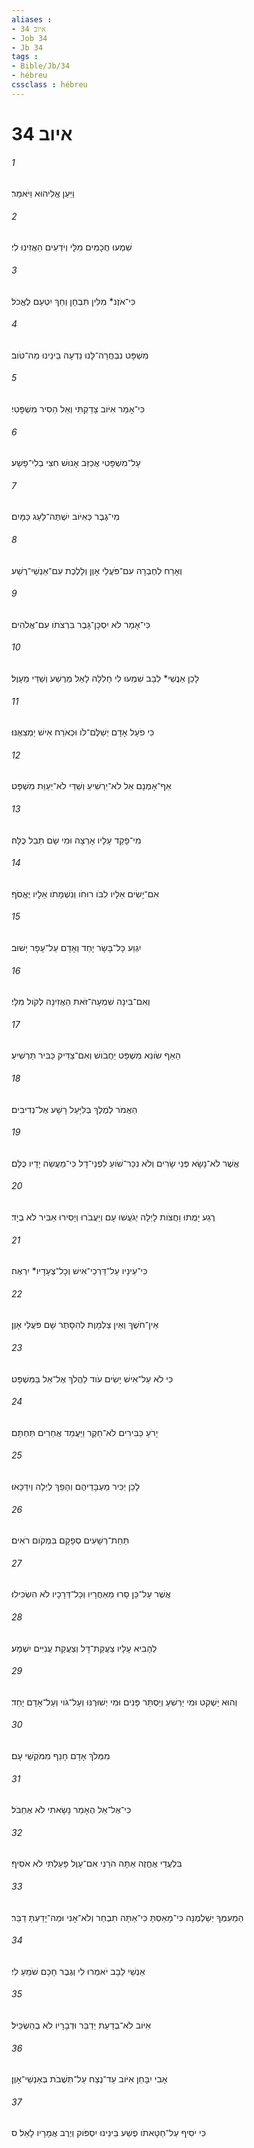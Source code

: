 ```yaml
---
aliases : 
- איוב 34
- Job 34
- Jb 34
tags : 
- Bible/Jb/34
- hébreu
cssclass : hébreu
---
```


# איוב 34

###### 1
וַיַּעַן אֱלִיהוּא וַיֹּאמַר׃
###### 2
שִׁמְעוּ חֲכָמִים מִלָּי וְיֹדְעִים הַאֲזִינוּ לִי׃
###### 3
כִּי־אֹזֶנ* מִלִּין תִּבְחָן וְחֵךְ יִטְעַם לֶאֱכֹל׃
###### 4
מִשְׁפָּט נִבְחֲרָה־לָּנוּ נֵדְעָה בֵינֵינוּ מַה־טֹּוב׃
###### 5
כִּי־אָמַר אִיֹּוב צָדַקְתִּי וְאֵל הֵסִיר מִשְׁפָּטִי׃
###### 6
עַל־מִשְׁפָּטִי אֲכַזֵּב אָנוּשׁ חִצִּי בְלִי־פָשַׁע׃
###### 7
מִי־גֶבֶר כְּאִיֹּוב יִשְׁתֶּה־לַּעַג כַּמָּיִם׃
###### 8
וְאָרַח לְחֶבְרָה עִם־פֹּעֲלֵי אָוֶן וְלָלֶכֶת עִם־אַנְשֵׁי־רֶשַׁע׃
###### 9
כִּי־אָמַר לֹא יִסְכָּן־גָּבֶר בִּרְצֹתֹו עִם־אֱלֹהִים׃
###### 10
לָכֵן אַנֲשֵׁי* לֵבָב שִׁמְעוּ לִי חָלִלָה לָאֵל מֵרֶשַׁע וְשַׁדַּי מֵעָוֶל׃
###### 11
כִּי פֹעַל אָדָם יְשַׁלֶּם־לֹו וּכְאֹרַח אִישׁ יַמְצִאֶנּוּ׃
###### 12
אַף־אָמְנָם אֵל לֹא־יַרְשִׁיעַ וְשַׁדַּי לֹא־יְעַוֵּת מִשְׁפָּט׃
###### 13
מִי־פָקַד עָלָיו אָרְצָה וּמִי שָׂם תֵּבֵל כֻּלָּהּ׃
###### 14
אִם־יָשִׂים אֵלָיו לִבֹּו רוּחֹו וְנִשְׁמָתֹו אֵלָיו יֶאֱסֹף׃
###### 15
יִגְוַע כָּל־בָּשָׂר יָחַד וְאָדָם עַל־עָפָר יָשׁוּב׃
###### 16
וְאִם־בִּינָה שִׁמְעָה־זֹּאת הַאֲזִינָה לְקֹול מִלָּי׃
###### 17
הַאַף שֹׂונֵא מִשְׁפָּט יַחֲבֹושׁ וְאִם־צַדִּיק כַּבִּיר תַּרְשִׁיעַ׃
###### 18
הַאֲמֹר לְמֶלֶךְ בְּלִיָּעַל רָשָׁע אֶל־נְדִיבִים׃
###### 19
אֲשֶׁר לֹא־נָשָׂא פְּנֵי שָׂרִים וְלֹא נִכַּר־שֹׁועַ לִפְנֵי־דָל כִּי־מַעֲשֵׂה יָדָיו כֻּלָּם׃
###### 20
רֶגַע יָמֻתוּ וַחֲצֹות לָיְלָה יְגֹעֲשׁוּ עָם וְיַעֲבֹרוּ וְיָסִירוּ אַבִּיר לֹא בְיָד׃
###### 21
כִּי־עֵינָיו עַל־דַּרְכֵי־אִישׁ וְכָל־צְעָדָיו* יִרְאֶה׃
###### 22
אֵין־חֹשֶׁךְ וְאֵין צַלְמָוֶת לְהִסָּתֶר שָׁם פֹּעֲלֵי אָוֶן׃
###### 23
כִּי לֹא עַל־אִישׁ יָשִׂים עֹוד לַהֲלֹךְ אֶל־אֵל בַּמִּשְׁפָּט׃
###### 24
יָרֹעַ כַּבִּירִים לֹא־חֵקֶר וַיַּעֲמֵד אֲחֵרִים תַּחְתָּם׃
###### 25
לָכֵן יַכִּיר מַעְבָּדֵיהֶם וְהָפַךְ לַיְלָה וְיִדַּכָּאוּ׃
###### 26
תַּחַת־רְשָׁעִים סְפָקָם בִּמְקֹום רֹאִים׃
###### 27
אֲשֶׁר עַל־כֵּן סָרוּ מֵאַחֲרָיו וְכָל־דְּרָכָיו לֹא הִשְׂכִּילוּ׃
###### 28
לְהָבִיא עָלָיו צַעֲקַת־דָּל וְצַעֲקַת עֲנִיִּים יִשְׁמָע׃
###### 29
וְהוּא יַשְׁקִט וּמִי יַרְשִׁעַ וְיַסְתֵּר פָּנִים וּמִי יְשׁוּרֶנּוּ וְעַל־גֹּוי וְעַל־אָדָם יָחַד׃
###### 30
מִמְּלֹךְ אָדָם חָנֵף מִמֹּקְשֵׁי עָם׃
###### 31
כִּי־אֶל־אֵל הֶאָמַר נָשָׂאתִי לֹא אֶחְבֹּל׃
###### 32
בִּלְעֲדֵי אֶחֱזֶה אַתָּה הֹרֵנִי אִם־עָוֶל פָּעַלְתִּי לֹא אֹסִיף׃
###### 33
הַמֵעִמְּךָ יְשַׁלְמֶנָּה כִּי־מָאַסְתָּ כִּי־אַתָּה תִבְחַר וְלֹא־אָנִי וּמַה־יָדַעְתָּ דַבֵּר׃
###### 34
אַנְשֵׁי לֵבָב יֹאמְרוּ לִי וְגֶבֶר חָכָם שֹׁמֵעַ לִי׃
###### 35
אִיֹּוב לֹא־בְדַעַת יְדַבֵּר וּדְבָרָיו לֹא בְהַשְׂכֵּיל׃
###### 36
אָבִי יִבָּחֵן אִיֹּוב עַד־נֶצַח עַל־תְּשֻׁבֹת בְּאַנְשֵׁי־אָוֶן׃
###### 37
כִּי יֹסִיף עַל־חַטָּאתֹו פֶשַׁע בֵּינֵינוּ יִסְפֹּוק וְיֶרֶב אֲמָרָיו לָאֵל׃ ס
